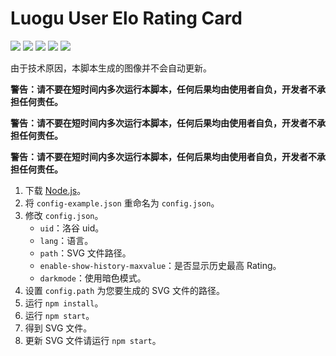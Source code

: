 # Luogu User Elo Rating Card

![](https://img.shields.io/github/last-commit/hjl2011/luogu-user-elo-rating-card?logo=github&style=flat-square)
![](https://img.shields.io/github/stars/hjl2011/luogu-user-elo-rating-card?logo=github&style=flat-square)
![](https://img.shields.io/github/languages/code-size/hjl2011/luogu-user-elo-rating-card?logo=github&style=flat-square)
![](https://img.shields.io/github/package-json/v/hjl2011/luogu-user-elo-rating-card?style=flat-square)
![](https://img.shields.io/github/license/hjl2011/luogu-user-elo-rating-card?style=flat-square)

由于技术原因，本脚本生成的图像并不会自动更新。

**警告：请不要在短时间内多次运行本脚本，任何后果均由使用者自负，开发者不承担任何责任。**

**警告：请不要在短时间内多次运行本脚本，任何后果均由使用者自负，开发者不承担任何责任。**

**警告：请不要在短时间内多次运行本脚本，任何后果均由使用者自负，开发者不承担任何责任。**

1. 下载 [Node.js](https://nodejs.org/zh-cn)。
2. 将 `config-example.json` 重命名为 `config.json`。
3. 修改 `config.json`。
   - `uid`：洛谷 uid。
   - `lang`：语言。
   - `path`：SVG 文件路径。
   - `enable-show-history-maxvalue`：是否显示历史最高 Rating。
   - `darkmode`：使用暗色模式。
4. 设置 `config.path` 为您要生成的 SVG 文件的路径。
5. 运行 `npm install`。
6. 运行 `npm start`。
7. 得到 SVG 文件。
8. 更新 SVG 文件请运行 `npm start`。